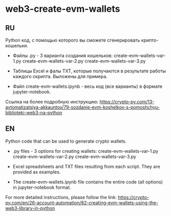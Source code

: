 # web3-create-evm-wallets

## RU
Python код, с помощью которого вы сможете сгенерировать крипто-кошельки.


- Файлы .py - 3 варианта создания кошельков:
  create-evm-wallets-var-1.py
  create-evm-wallets-var-2.py
  create-evm-wallets-var-3.py

- Таблицы Excel и фалы TXT, которые получаются в результате работы каждого скрипта. Выложены для примера.

- Файл create-evm-wallets.ipynb - весь код (все варианты) в формате jupyter-notebook.

Ссылка на более подробную инструкцию:
https://crypto-py.com/13-avtomatizatsiya-akkauntov/79-sozdanie-evm-koshelkov-s-pomoshchyu-biblioteki-web3-na-python

## EN
Python code that can be used to generate crypto wallets.

- .py files - 3 options for creating wallets:
  create-evm-wallets-var-1.py
  create-evm-wallets-var-2.py
  create-evm-wallets-var-3.py

- Excel spreadsheets and TXT files resulting from each script. They are provided as examples.

- The create-evm-wallets.ipynb file contains the entire code (all options) in jupyter-notebook format.

For more detailed instructions, please follow the link:
https://crypto-py.com/en/26-account-automation/82-creating-evm-wallets-using-the-web3-library-in-python
